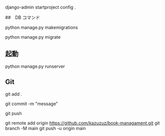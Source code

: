 

django-admin startproject config .

##　DB コマンド

python manage.py makemigrations

python manage.py migrate

## 起動
python manage.py runserver

## Git

git add .

git commit -m "message"

git push

git remote add origin https://github.com/kazuzuz/book-managament.git
git branch -M main
git push -u origin main